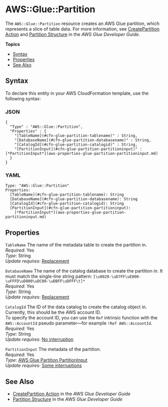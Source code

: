 # AWS::Glue::Partition<a name="aws-resource-glue-partition"></a>

The `AWS::Glue::Partition` resource creates an AWS Glue partition, which represents a slice of table data\. For more information, see [CreatePartition Action](http://docs.aws.amazon.com/glue/latest/dg/aws-glue-api-catalog-partitions.html#aws-glue-api-catalog-partitions-CreatePartition) and [Partition Structure](http://docs.aws.amazon.com/glue/latest/dg/aws-glue-api-catalog-partitions.html#aws-glue-api-catalog-partitions-Partition) in the *AWS Glue Developer Guide*\. 

**Topics**
+ [Syntax](#aws-resource-glue-partition-syntax)
+ [Properties](#aws-resource-glue-partition-properties)
+ [See Also](#aws-resource-glue-partition-seealso)

## Syntax<a name="aws-resource-glue-partition-syntax"></a>

To declare this entity in your AWS CloudFormation template, use the following syntax:

### JSON<a name="aws-resource-glue-partition-syntax.json"></a>

```
{
  "Type" : "AWS::Glue::Partition",
  "Properties" : {
    "[TableName](#cfn-glue-partition-tablename)" : String,
    "[DatabaseName](#cfn-glue-partition-databasename)" : String,
    "[CatalogId](#cfn-glue-partition-catalogid)" : String,
    "[PartitionInput](#cfn-glue-partition-partitioninput)" : [*PartitionInput*](aws-properties-glue-partition-partitioninput.md)
  }
}
```

### YAML<a name="aws-resource-glue-partition-syntax.yaml"></a>

```
Type: "AWS::Glue::Partition"
Properties:
  [TableName](#cfn-glue-partition-tablename): String
  [DatabaseName](#cfn-glue-partition-databasename): String
  [CatalogId](#cfn-glue-partition-catalogid): String
  [PartitionInput](#cfn-glue-partition-partitioninput): 
    [*PartitionInput*](aws-properties-glue-partition-partitioninput.md)
```

## Properties<a name="aws-resource-glue-partition-properties"></a>

`TableName`  <a name="cfn-glue-partition-tablename"></a>
The name of the metadata table to create the partition in\.  
 *Required*: Yes  
 *Type*: String  
 *Update requires*: [Replacement](using-cfn-updating-stacks-update-behaviors.md#update-replacement) 

`DatabaseName`  <a name="cfn-glue-partition-databasename"></a>
The name of the catalog database to create the partition in\. It must match the single\-line string pattern: `[\u0020-\uD7FF\uE000-\uFFFD\uD800\uDC00-\uDBFF\uDFFF\t]*`  
 *Required*: Yes  
 *Type*: String  
 *Update requires*: [Replacement](using-cfn-updating-stacks-update-behaviors.md#update-replacement) 

`CatalogId`  <a name="cfn-glue-partition-catalogid"></a>
The ID of the data catalog to create the catalog object in\. Currently, this should be the AWS account ID\.  
To specify the account ID, you can use the `Ref` intrinsic function with the `AWS::AccountId` pseudo parameter—for example `!Ref AWS::AccountId`\.
 *Required*: Yes  
 *Type*: String  
 *Update requires*: [No interruption](using-cfn-updating-stacks-update-behaviors.md#update-no-interrupt) 

`PartitionInput`  <a name="cfn-glue-partition-partitioninput"></a>
The metadata of the partition\.  
 *Required*: Yes  
 *Type*: [AWS Glue Partition PartitionInput](aws-properties-glue-partition-partitioninput.md)  
 *Update requires*: [Some interruptions](using-cfn-updating-stacks-update-behaviors.md#update-some-interrupt) 

## See Also<a name="aws-resource-glue-partition-seealso"></a>
+ [CreatePartition Action](http://docs.aws.amazon.com/glue/latest/dg/aws-glue-api-catalog-partitions.html#aws-glue-api-catalog-partitions-CreatePartition) in the *AWS Glue Developer Guide*
+ [Partition Structure](http://docs.aws.amazon.com/glue/latest/dg/aws-glue-api-catalog-partitions.html#aws-glue-api-catalog-partitions-Partition) in the *AWS Glue Developer Guide*